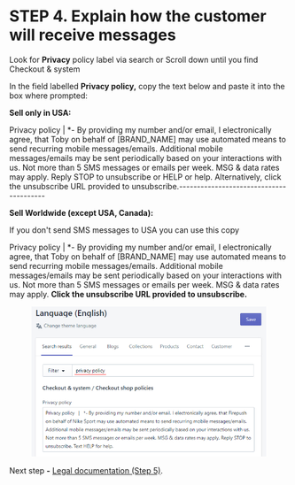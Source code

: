 # STEP 4. Explain how the customer will receive messages

Look for **Privacy** policy label via search or Scroll down until you find Checkout & system

In the field labelled **Privacy policy,** copy the text below and paste it into the box where prompted:

**Sell only in USA:**

Privacy policy | \*- By providing my number and/or email, I electronically agree, that Toby on behalf of \[BRAND\_NAME]  may use automated means to send recurring mobile messages/emails. Additional mobile messages/emails may be sent periodically based on your interactions with us. Not more than 5 SMS messages or emails per week. MSG & data rates may apply. Reply STOP to unsubscribe or HELP or help. Alternatively, click the unsubscribe URL provided to unsubscribe.----------------------------------------

**Sell Worldwide (except USA, Canada):**

If you don't send SMS messages to USA you can use this copy

Privacy policy | \*- By providing my number and/or email, I electronically agree, that Toby on behalf of \[BRAND\_NAME]  may use automated means to send recurring mobile messages/emails. Additional mobile messages/emails may be sent periodically based on your interactions with us. Not more than 5 SMS messages or emails per week. MSG & data rates may apply. **Click the unsubscribe URL provided to unsubscribe.**

<figure><img src="../.gitbook/assets/image (14).png" alt=""><figcaption></figcaption></figure>

Next step **-** [Legal documentation (Step 5)](https://help.tobi.ai/tcpa-compliance/step-5.-legal-documentation).
